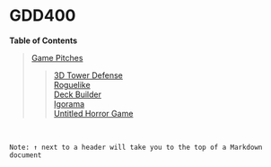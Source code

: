 # GDD400

**Table of Contents**
> [Game Pitches](Game%20Pitches)
>> [3D Tower Defense](Game%20Pitches/3DTowerDefense.md)<br />
>> [Roguelike](Game%20Pitches/Roguelike.md)<br />
>> [Deck Builder](Game%20Pitches/DeckBuilder.md)<br />
>> [Igorama](Game%20Pitches/Igorama.md)<br />
>> [Untitled Horror Game](Game%20Pitches/UntitledHorrorGame.md)<br />
<br />

` Note: ↑ next to a header will take you to the top of a Markdown document `
